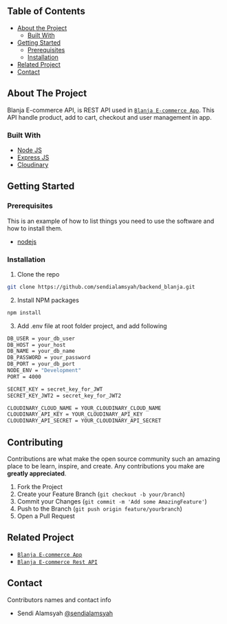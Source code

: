 <!-- TABLE OF CONTENTS -->
## Table of Contents

* [About the Project](#about-the-project)
  * [Built With](#built-with)
* [Getting Started](#getting-started)
  * [Prerequisites](#prerequisites)
  * [Installation](#installation)
* [Related Project](#related-project-backend)
* [Contact](#contact)



<!-- ABOUT THE PROJECT -->
## About The Project


Blanja E-commerce API, is REST API used in [`Blanja E-commerce App`](https://blanja-ku.vercel.app/). This API handle product, add to cart, checkout and user management in app. 

### Built With

* [Node JS](https://nodejs.org/en/docs/)
* [Express JS](https://expressjs.com/)
* [Cloudinary](https://cloudinary.com/)


<!-- GETTING STARTED -->
## Getting Started

### Prerequisites

This is an example of how to list things you need to use the software and how to install them.

* [nodejs](https://nodejs.org/en/download/)

### Installation

1. Clone the repo
```sh
git clone https://github.com/sendialamsyah/backend_blanja.git
```
2. Install NPM packages
```sh
npm install
```
3. Add .env file at root folder project, and add following
```sh
DB_USER = your_db_user
DB_HOST = your_host
DB_NAME = your_db_name
DB_PASSWORD = your_password
DB_PORT = your_db_port
NODE_ENV = "Development"
PORT = 4000

SECRET_KEY = secret_key_for_JWT
SECRET_KEY_JWT2 = secret_key_for_JWT2

CLOUDINARY_CLOUD_NAME = YOUR_CLOUDINARY_CLOUD_NAME
CLOUDINARY_API_KEY = YOUR_CLOUDINARY_API_KEY 
CLOUDINARY_API_SECRET = YOUR_CLOUDINARY_API_SECRET

```




<!-- CONTRIBUTING -->
## Contributing

Contributions are what make the open source community such an amazing place to be learn, inspire, and create. Any contributions you make are **greatly appreciated**.

1. Fork the Project
2. Create your Feature Branch (`git checkout -b your/branch`)
3. Commit your Changes (`git commit -m 'Add some AmazingFeature'`)
4. Push to the Branch (`git push origin feature/yourbranch`)
5. Open a Pull Request



## Related Project
* [`Blanja E-commerce App`](https://blanja-ku.vercel.app/)
* [`Blanja E-commerce Rest API`](https://tokokku-web2.herokuapp.com/)


<!-- CONTACT -->
## Contact

Contributors names and contact info

* Sendi Alamsyah [@sendialamsyah](https://github.com/sendialamsyah)